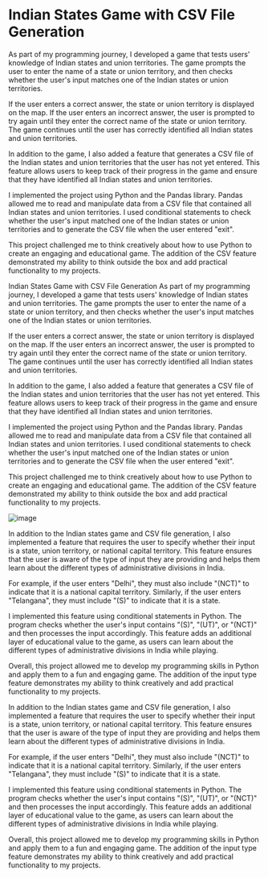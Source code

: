 # Indian States Game with CSV File Generation
As part of my programming journey, I developed a game that tests users' knowledge of Indian states and union territories. The game prompts the user to enter the name of a state or union territory, and then checks whether the user's input matches one of the Indian states or union territories.

If the user enters a correct answer, the state or union territory is displayed on the map. If the user enters an incorrect answer, the user is prompted to try again until they enter the correct name of the state or union territory. The game continues until the user has correctly identified all Indian states and union territories.

In addition to the game, I also added a feature that generates a CSV file of the Indian states and union territories that the user has not yet entered. This feature allows users to keep track of their progress in the game and ensure that they have identified all Indian states and union territories.

I implemented the project using Python and the Pandas library. Pandas allowed me to read and manipulate data from a CSV file that contained all Indian states and union territories. I used conditional statements to check whether the user's input matched one of the Indian states or union territories and to generate the CSV file when the user entered "exit".

This project challenged me to think creatively about how to use Python to create an engaging and educational game. The addition of the CSV feature demonstrated my ability to think outside the box and add practical functionality to my projects.

Indian States Game with CSV File Generation
As part of my programming journey, I developed a game that tests users' knowledge of Indian states and union territories. The game prompts the user to enter the name of a state or union territory, and then checks whether the user's input matches one of the Indian states or union territories.

If the user enters a correct answer, the state or union territory is displayed on the map. If the user enters an incorrect answer, the user is prompted to try again until they enter the correct name of the state or union territory. The game continues until the user has correctly identified all Indian states and union territories.

In addition to the game, I also added a feature that generates a CSV file of the Indian states and union territories that the user has not yet entered. This feature allows users to keep track of their progress in the game and ensure that they have identified all Indian states and union territories.

I implemented the project using Python and the Pandas library. Pandas allowed me to read and manipulate data from a CSV file that contained all Indian states and union territories. I used conditional statements to check whether the user's input matched one of the Indian states or union territories and to generate the CSV file when the user entered "exit".

This project challenged me to think creatively about how to use Python to create an engaging and educational game. The addition of the CSV feature demonstrated my ability to think outside the box and add practical functionality to my projects.

![image](https://user-images.githubusercontent.com/124575344/227593098-837db41e-53b2-4d34-b25f-62b3163e20e7.png)


In addition to the Indian states game and CSV file generation, I also implemented a feature that requires the user to specify whether their input is a state, union territory, or national capital territory. This feature ensures that the user is aware of the type of input they are providing and helps them learn about the different types of administrative divisions in India.

For example, if the user enters "Delhi", they must also include "(NCT)" to indicate that it is a national capital territory. Similarly, if the user enters "Telangana", they must include "(S)" to indicate that it is a state.

I implemented this feature using conditional statements in Python. The program checks whether the user's input contains "(S)", "(UT)", or "(NCT)" and then processes the input accordingly. This feature adds an additional layer of educational value to the game, as users can learn about the different types of administrative divisions in India while playing.

Overall, this project allowed me to develop my programming skills in Python and apply them to a fun and engaging game. The addition of the input type feature demonstrates my ability to think creatively and add practical functionality to my projects.

In addition to the Indian states game and CSV file generation, I also implemented a feature that requires the user to specify whether their input is a state, union territory, or national capital territory. This feature ensures that the user is aware of the type of input they are providing and helps them learn about the different types of administrative divisions in India.

For example, if the user enters "Delhi", they must also include "(NCT)" to indicate that it is a national capital territory. Similarly, if the user enters "Telangana", they must include "(S)" to indicate that it is a state.

I implemented this feature using conditional statements in Python. The program checks whether the user's input contains "(S)", "(UT)", or "(NCT)" and then processes the input accordingly. This feature adds an additional layer of educational value to the game, as users can learn about the different types of administrative divisions in India while playing.

Overall, this project allowed me to develop my programming skills in Python and apply them to a fun and engaging game. The addition of the input type feature demonstrates my ability to think creatively and add practical functionality to my projects.
